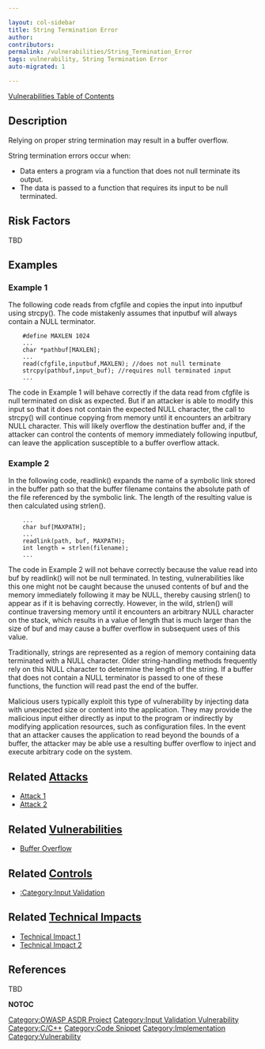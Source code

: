 ```yaml
---

layout: col-sidebar
title: String Termination Error
author: 
contributors: 
permalink: /vulnerabilities/String_Termination_Error
tags: vulnerability, String Termination Error
auto-migrated: 1

---
```


[Vulnerabilities Table of Contents](ASDR_TOC_Vulnerabilities "wikilink")

## Description

Relying on proper string termination may result in a buffer overflow.

String termination errors occur when:

  - Data enters a program via a function that does not null terminate
    its output.
  - The data is passed to a function that requires its input to be null
    terminated.

## Risk Factors

TBD

## Examples

### Example 1

The following code reads from cfgfile and copies the input into inputbuf
using strcpy(). The code mistakenly assumes that inputbuf will always
contain a NULL terminator.

```
    #define MAXLEN 1024
    ...
    char *pathbuf[MAXLEN];
    ...
    read(cfgfile,inputbuf,MAXLEN); //does not null terminate
    strcpy(pathbuf,input_buf); //requires null terminated input
    ...
```

The code in Example 1 will behave correctly if the data read from
cfgfile is null terminated on disk as expected. But if an attacker is
able to modify this input so that it does not contain the expected NULL
character, the call to strcpy() will continue copying from memory until
it encounters an arbitrary NULL character. This will likely overflow the
destination buffer and, if the attacker can control the contents of
memory immediately following inputbuf, can leave the application
susceptible to a buffer overflow attack.

### Example 2

In the following code, readlink() expands the name of a symbolic link
stored in the buffer path so that the buffer filename contains the
absolute path of the file referenced by the symbolic link. The length of
the resulting value is then calculated using strlen().

```
    ...
    char buf[MAXPATH];
    ...
    readlink(path, buf, MAXPATH);
    int length = strlen(filename);
    ...
```

The code in Example 2 will not behave correctly because the value read
into buf by readlink() will not be null terminated. In testing,
vulnerabilities like this one might not be caught because the unused
contents of buf and the memory immediately following it may be NULL,
thereby causing strlen() to appear as if it is behaving correctly.
However, in the wild, strlen() will continue traversing memory until it
encounters an arbitrary NULL character on the stack, which results in a
value of length that is much larger than the size of buf and may cause a
buffer overflow in subsequent uses of this value.

Traditionally, strings are represented as a region of memory containing
data terminated with a NULL character. Older string-handling methods
frequently rely on this NULL character to determine the length of the
string. If a buffer that does not contain a NULL terminator is passed to
one of these functions, the function will read past the end of the
buffer.

Malicious users typically exploit this type of vulnerability by
injecting data with unexpected size or content into the application.
They may provide the malicious input either directly as input to the
program or indirectly by modifying application resources, such as
configuration files. In the event that an attacker causes the
application to read beyond the bounds of a buffer, the attacker may be
able use a resulting buffer overflow to inject and execute arbitrary
code on the system.

## Related [Attacks](https://owasp.org/www-community/attacks/)

  - [Attack 1](Attack_1 "wikilink")
  - [Attack 2](Attack_2 "wikilink")

## Related [Vulnerabilities](https://owasp.org/www-community/vulnerabilities/)

  - [Buffer Overflow](Buffer_Overflow "wikilink")

## Related [Controls](https://owasp.org/www-community/controls/)

  - [:Category:Input Validation](:Category:Input_Validation "wikilink")

## Related [Technical Impacts](Technical_Impacts "wikilink")

  - [Technical Impact 1](Technical_Impact_1 "wikilink")
  - [Technical Impact 2](Technical_Impact_2 "wikilink")

## References

TBD

__NOTOC__

[Category:OWASP ASDR Project](Category:OWASP_ASDR_Project "wikilink")
[Category:Input Validation
Vulnerability](Category:Input_Validation_Vulnerability "wikilink")
[Category:C/C++](Category:C/C++ "wikilink") [Category:Code
Snippet](Category:Code_Snippet "wikilink")
[Category:Implementation](Category:Implementation "wikilink")
[Category:Vulnerability](Category:Vulnerability "wikilink")